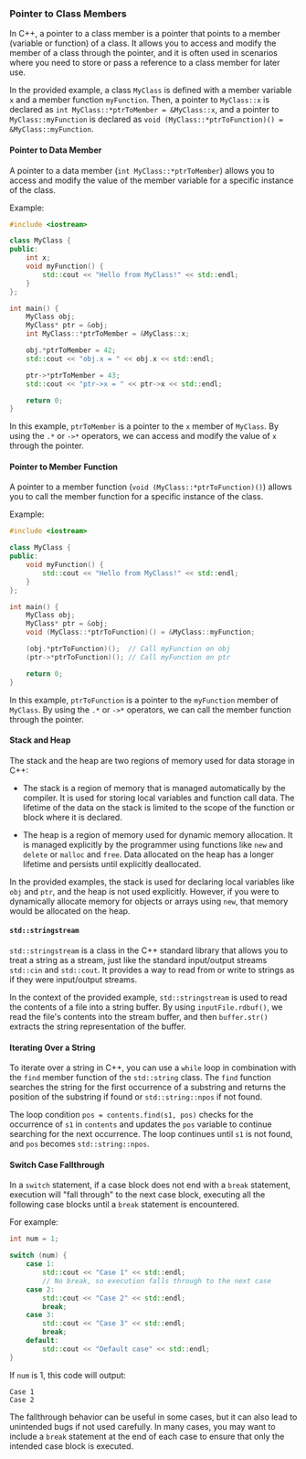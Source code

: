 ### Pointer to Class Members

In C++, a pointer to a class member is a pointer that points to a member (variable or function) of a class. It allows you to access and modify the member of a class through the pointer, and it is often used in scenarios where you need to store or pass a reference to a class member for later use.

In the provided example, a class `MyClass` is defined with a member variable `x` and a member function `myFunction`. Then, a pointer to `MyClass::x` is declared as `int MyClass::*ptrToMember = &MyClass::x`, and a pointer to `MyClass::myFunction` is declared as `void (MyClass::*ptrToFunction)() = &MyClass::myFunction`.

#### Pointer to Data Member

A pointer to a data member (`int MyClass::*ptrToMember`) allows you to access and modify the value of the member variable for a specific instance of the class.

Example:

```cpp
#include <iostream>

class MyClass {
public:
    int x;
    void myFunction() {
        std::cout << "Hello from MyClass!" << std::endl;
    }
};

int main() {
    MyClass obj;
    MyClass* ptr = &obj;
    int MyClass::*ptrToMember = &MyClass::x;

    obj.*ptrToMember = 42;
    std::cout << "obj.x = " << obj.x << std::endl;

    ptr->*ptrToMember = 43;
    std::cout << "ptr->x = " << ptr->x << std::endl;

    return 0;
}
```

In this example, `ptrToMember` is a pointer to the `x` member of `MyClass`. By using the `.*` or `->*` operators, we can access and modify the value of `x` through the pointer.

#### Pointer to Member Function

A pointer to a member function (`void (MyClass::*ptrToFunction)()`) allows you to call the member function for a specific instance of the class.

Example:

```cpp
#include <iostream>

class MyClass {
public:
    void myFunction() {
        std::cout << "Hello from MyClass!" << std::endl;
    }
};

int main() {
    MyClass obj;
    MyClass* ptr = &obj;
    void (MyClass::*ptrToFunction)() = &MyClass::myFunction;

    (obj.*ptrToFunction)();  // Call myFunction on obj
    (ptr->*ptrToFunction)(); // Call myFunction on ptr

    return 0;
}
```

In this example, `ptrToFunction` is a pointer to the `myFunction` member of `MyClass`. By using the `.*` or `->*` operators, we can call the member function through the pointer.

#### Stack and Heap

The stack and the heap are two regions of memory used for data storage in C++:

- The stack is a region of memory that is managed automatically by the compiler. It is used for storing local variables and function call data. The lifetime of the data on the stack is limited to the scope of the function or block where it is declared.

- The heap is a region of memory used for dynamic memory allocation. It is managed explicitly by the programmer using functions like `new` and `delete` or `malloc` and `free`. Data allocated on the heap has a longer lifetime and persists until explicitly deallocated.

In the provided examples, the stack is used for declaring local variables like `obj` and `ptr`, and the heap is not used explicitly. However, if you were to dynamically allocate memory for objects or arrays using `new`, that memory would be allocated on the heap.

#### `std::stringstream`

`std::stringstream` is a class in the C++ standard library that allows you to treat a string as a stream, just like the standard input/output streams `std::cin` and `std::cout`. It provides a way to read from or write to strings as if they were input/output streams.

In the context of the provided example, `std::stringstream` is used to read the contents of a file into a string buffer. By using `inputFile.rdbuf()`, we read the file's contents into the stream buffer, and then `buffer.str()` extracts the string representation of the buffer.

#### Iterating Over a String

To iterate over a string in C++, you can use a `while` loop in combination with the `find` member function of the `std::string` class. The `find` function searches the string for the first occurrence of a substring and returns the position of the substring if found or `std::string::npos` if not found.

The loop condition `pos = contents.find(s1, pos)` checks for the occurrence of `s1` in `contents` and updates the `pos` variable to continue searching for the next occurrence. The loop continues until `s1` is not found, and `pos` becomes `std::string::npos`.

#### Switch Case Fallthrough

In a `switch` statement, if a case block does not end with a `break` statement, execution will "fall through" to the next case block, executing all the following case blocks until a `break` statement is encountered.

For example:

```cpp
int num = 1;

switch (num) {
    case 1:
        std::cout << "Case 1" << std::endl;
        // No break, so execution falls through to the next case
    case 2:
        std::cout << "Case 2" << std::endl;
        break;
    case 3:
        std::cout << "Case 3" << std::endl;
        break;
    default:
        std::cout << "Default case" << std::endl;
}
```

If `num` is 1, this code will output:

```
Case 1
Case 2
```

The fallthrough behavior can be useful in some cases, but it can also lead to unintended bugs if not used carefully. In many cases, you may want to include a `break` statement at the end of each case to ensure that only the intended case block is executed.